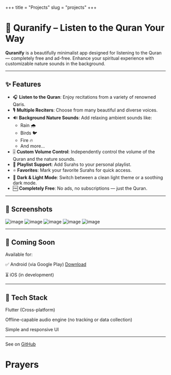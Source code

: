 +++
title = "Projects"
slug = "projects"
+++

# 📖 Quranify – Listen to the Quran Your Way

**Quranify** is a beautifully minimalist app designed for listening to the Quran — completely free and ad-free. Enhance your spiritual experience with customizable nature sounds in the background.

---

## ✨ Features

- 🎧 **Listen to the Quran**: Enjoy recitations from a variety of renowned Qaris.
- 🎙️ **Multiple Reciters**: Choose from many beautiful and diverse voices.
- 🔊 **Background Nature Sounds**: Add relaxing ambient sounds like:
  - Rain 🌧️
  - Birds 🐦
  - Fire 🔥
  - And more...
- 🎚️ **Custom Volume Control**: Independently control the volume of the Quran and the nature sounds.
- 📂 **Playlist Support**: Add Surahs to your personal playlist.
- ⭐ **Favorites**: Mark your favorite Surahs for quick access.
- 🌙 **Dark & Light Mode**: Switch between a clean light theme or a soothing dark mode.
- 🆓 **Completely Free**: No ads, no subscriptions — just the Quran.

---

## 📱 Screenshots

![image](https://github.com/user-attachments/assets/f0fc48b4-c82b-4d02-9e64-ae48130f72d8)
![image](https://github.com/user-attachments/assets/1040f60a-99db-4e08-8bbb-fb31c995711a)
![image](https://github.com/user-attachments/assets/68530915-9c92-4aec-8e34-59a3af7037a4)
![image](https://github.com/user-attachments/assets/ba152ba0-51cd-4625-ae57-1d5f46b13965)
![image](https://github.com/user-attachments/assets/7849a324-85ba-491d-87e6-dce26e1718a9)





---

## 🚀 Coming Soon
Available for:

✅ Android (via Google Play) [Download](https://play.google.com/store/apps/details?id=com.alaksoftware.quranify2&pcampaignid=web_share)

⏳ iOS (in development)

---

## 🔧 Tech Stack
Flutter (Cross-platform)

Offline-capable audio engine (no tracking or data collection)

Simple and responsive UI

---
 
See on [GitHub](https://github.com/aksoyalpi/Quranify-App)

# Prayers